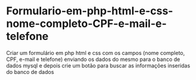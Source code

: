 # Formulario-em-php-html-e-css-nome-completo-CPF-e-mail-e-telefone
 Criar um formulário em php html e css com os campos (nome completo, CPF, e-mail e telefone) enviando os dados do mesmo para o banco de dados mysql e depois crie um botão para buscar as informações inseridas do banco de dados
